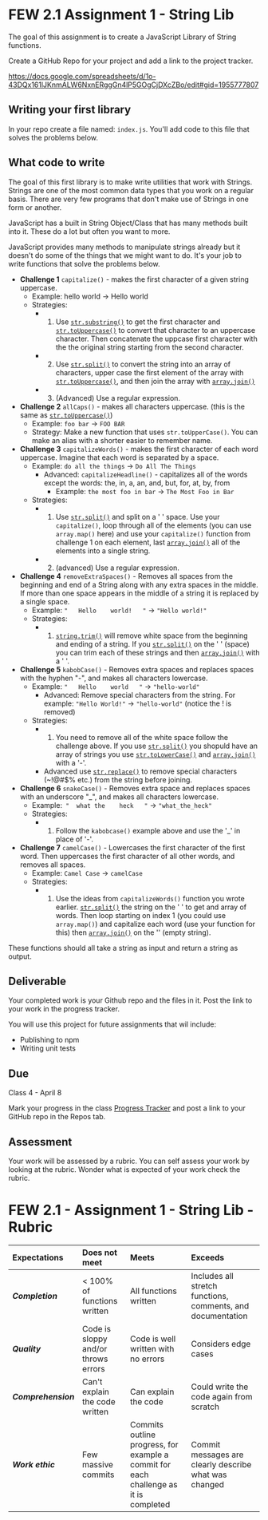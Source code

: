 # FEW 2.1 Assignment 1 - String Lib

The goal of this assignment is to create a JavaScript Library of String functions. 

Create a GitHub Repo for your project and add a link to the project tracker. 

https://docs.google.com/spreadsheets/d/1o-43DQx161lJKnmALW6NxnERggGn4lP5GOgCjDXcZBo/edit#gid=1955777807

## Writing your first library

In your repo create a file named: `index.js`. You'll add code to this file that solves the problems below.

## What code to write

The goal of this first library is to make write utilities that work with Strings. Strings are one of the most common data types that you work on a regular basis. There are very few programs that don't make use of Strings in one form or another.

JavaScript has a built in String Object/Class that has many methods built into it. These do a lot but often you want to more. 

JavaScript provides many methods to manipulate strings already but it doesn't do some of the things that we might want to do. It's your job to write functions that solve the problems below. 

- **Challenge 1** `capitalize()` - makes the first character of a given string uppercase.
  - Example: hello world -> Hello world
  - Strategies:
    - 1) Use [`str.substring()`](https://developer.mozilla.org/en-US/docs/Web/JavaScript/Reference/Global_Objects/String/substring) to get the first character and [`str.toUppercase()`](https://developer.mozilla.org/en-US/docs/Web/JavaScript/Reference/Global_Objects/String/toUpperCase) to convert that character to an uppercase character. Then concatenate the uppcase first character with the the original string starting from the second character. 
    - 2) Use [`str.split()`](https://developer.mozilla.org/en-US/docs/Web/JavaScript/Reference/Global_Objects/String/split) to convert the string into an array of characters, upper case the first element of the array with [`str.toUppercase()`](https://developer.mozilla.org/en-US/docs/Web/JavaScript/Reference/Global_Objects/String/toUpperCase), and then join the array with [`array.join()`](https://developer.mozilla.org/en-US/docs/Web/JavaScript/Reference/Global_Objects/Array/join)
    - 3) (Advanced) Use a regular expression. 
- **Challenge 2** `allCaps()` - makes all characters uppercase. (this is the same as [`str.toUppercase()`](https://developer.mozilla.org/en-US/docs/Web/JavaScript/Reference/Global_Objects/String/toUpperCase))
  - Example: `foo bar` -> `FOO BAR`
  - Strategy: Make a new function that uses `str.toUpperCase()`. You can make an alias with a shorter easier to remember name.  
- **Challenge 3** `capitalizeWords()` - makes the first character of each word uppercase. Imagine that each word is separated by a space. 
  - Example: `do all the things` -> `Do All The Things`
    - Advanced: `capitalizeHeadline()` - capitalizes all of the words except the words: the, in, a, an, and, but, for, at, by, from
      - Example: `the most foo in bar` -> `The Most Foo in Bar`
  - Strategies: 
    - 1) Use [`str.split()`](https://developer.mozilla.org/en-US/docs/Web/JavaScript/Reference/Global_Objects/String/split) and split on a ' ' space. Use your `capitalize()`, loop through all of the elements (you can use `array.map()` here) and use your `capitalize()` function from challenge 1 on each element, last [`array.join()`](https://developer.mozilla.org/en-US/docs/Web/JavaScript/Reference/Global_Objects/Array/join) all of the elements into a single string. 
    - 2) (advanced) Use a regular expression. 
- **Challenge 4** `removeExtraSpaces()` - Removes all spaces from the beginning and end of a String along with any extra spaces in the middle. If more than one space appears in the middle of a string it is replaced by a single space. 
  - Example: `"   Hello    world!   "` -> `"Hello world!"`
  - Strategies: 
    - 1) [`string.trim()`](https://developer.mozilla.org/en-US/docs/Web/JavaScript/Reference/Global_Objects/String/Trim) will remove white space from the beginning and ending of a string. If you [`str.split()`](https://developer.mozilla.org/en-US/docs/Web/JavaScript/Reference/Global_Objects/String/split) on the ' ' (space) you can trim each of these strings and then [`array.join()`](https://developer.mozilla.org/en-US/docs/Web/JavaScript/Reference/Global_Objects/Array/join) with a ' '. 
- **Challenge 5** `kabobCase()` - Removes extra spaces and replaces spaces with the hyphen "-", and makes all characters lowercase. 
  - Example: `"   Hello    world   "` -> `"hello-world"`
    - Advanced: Remove special characters from the string. For example: `"Hello World!"` -> `"hello-world"` (notice the ! is removed)
  - Strategies: 
    - 1) You need to remove all of the white space follow the challenge above. If you use [`str.split()`](https://developer.mozilla.org/en-US/docs/Web/JavaScript/Reference/Global_Objects/String/split) you shopuld have an array of strings you use [`str.toLowerCase()`](https://developer.mozilla.org/en-US/docs/Web/JavaScript/Reference/Global_Objects/String/toLowerCase) and [`array.join()`](https://developer.mozilla.org/en-US/docs/Web/JavaScript/Reference/Global_Objects/Array/join) with a '-'.
    - Advanced use [`str.replace()`](https://developer.mozilla.org/en-US/docs/Web/JavaScript/Reference/Global_Objects/String/replace) to remove special characters (~!@#$% etc.) from the string before joining. 
- **Challenge 6** `snakeCase()` - Removes extra space and replaces spaces with an underscore "_", and makes all characters lowercase. 
  - Example:` "  what the    heck   "` -> `"what_the_heck"`
  - Strategies: 
    - 1) Follow the `kabobcase()` example above and use the '_' in place of '-'.
- **Challenge 7** `camelCase()` - Lowercases the first character of the first word. Then uppercases the first character of all other words, and removes all spaces. 
  - Example: `Camel Case` -> `camelCase`
  - Strategies: 
    - 1) Use the ideas from `capitalizeWords()` function you wrote earlier. [`str.split()`](https://developer.mozilla.org/en-US/docs/Web/JavaScript/Reference/Global_Objects/String/split) the string on the ' ' to get and array of words. Then loop starting on index 1 (you could use `array.map()`) and capitalize each word (use your function for this) then [`array.join()`](https://developer.mozilla.org/en-US/docs/Web/JavaScript/Reference/Global_Objects/Array/join) on the '' (empty string).

These functions should all take a string as input and return a string as output. 

## Deliverable 

Your completed work is your Github repo and the files in it. Post the link to your work in the progress tracker. 

You will use this project for future assignments that wil include: 

- Publishing to npm
- Writing unit tests


## Due

Class 4 - April 8

Mark your progress in the class [Progress Tracker](https://docs.google.com/spreadsheets/d/1AcrDA3QnL4Vet2XThzITj67MblcY9PQ9ZZWEbHru2f8/edit?usp=sharing) and post a link to your GitHub repo in the Repos tab. 

## Assessment

Your work will be assessed by a rubric. You can self assess your work by looking at the rubric. Wonder what is expected of your work check the rubric. 

# FEW 2.1 - Assignment 1 - String Lib - Rubric

| Expectations | Does not meet | Meets | Exceeds |
|:-------------|:--------------|:------|:--------|
| **_Completion_** | < 100% of functions written | All functions written | Includes all stretch functions, comments, and documentation |
| **_Quality_** | Code is sloppy and/or throws errors | Code is well written with no errors | Considers edge cases |
| **_Comprehension_** | Can't explain the code written | Can explain the code | Could write the code again from scratch |
| **_Work ethic_** | Few massive commits | Commits outline progress, for example a commit for each challenge as it is completed | Commit messages are clearly describe what was changed |
